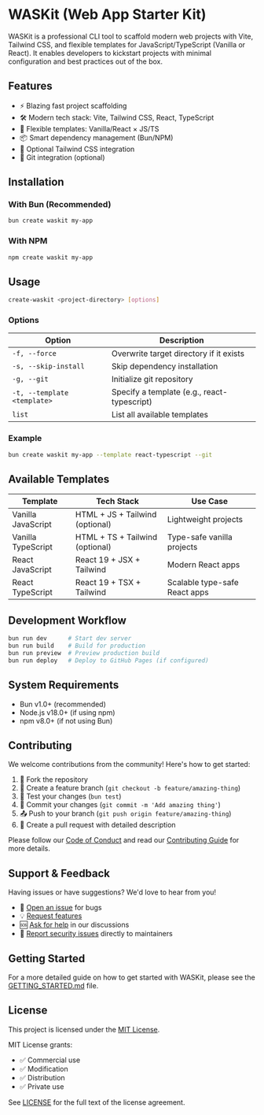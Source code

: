 # WASKit (Web App Starter Kit)

WASKit is a professional CLI tool to scaffold modern web projects with Vite, Tailwind CSS, and flexible templates for JavaScript/TypeScript (Vanilla or React). It enables developers to kickstart projects with minimal configuration and best practices out of the box.

## Features

- ⚡ Blazing fast project scaffolding
- 🛠️ Modern tech stack: Vite, Tailwind CSS, React, TypeScript
- 🧩 Flexible templates: Vanilla/React × JS/TS
- 📦 Smart dependency management (Bun/NPM)
- 🎨 Optional Tailwind CSS integration
- 🐙 Git integration (optional)

## Installation

### With Bun (Recommended)
```bash
bun create waskit my-app
```

### With NPM
```bash
npm create waskit my-app
```

## Usage

```bash
create-waskit <project-directory> [options]
```

### Options

| Option                      | Description                                 |
|-----------------------------|---------------------------------------------|
| `-f, --force`               | Overwrite target directory if it exists      |
| `-s, --skip-install`        | Skip dependency installation                |
| `-g, --git`                 | Initialize git repository                   |
| `-t, --template <template>` | Specify a template (e.g., react-typescript) |
| `list`                      | List all available templates                |

### Example

```bash
bun create waskit my-app --template react-typescript --git
```

## Available Templates

| Template            | Tech Stack                        | Use Case                      |
|---------------------|-----------------------------------|-------------------------------|
| Vanilla JavaScript  | HTML + JS + Tailwind (optional)   | Lightweight projects          |
| Vanilla TypeScript  | HTML + TS + Tailwind (optional)   | Type-safe vanilla projects    |
| React JavaScript    | React 19 + JSX + Tailwind         | Modern React apps             |
| React TypeScript    | React 19 + TSX + Tailwind         | Scalable type-safe React apps |

## Development Workflow

```bash
bun run dev      # Start dev server
bun run build    # Build for production
bun run preview  # Preview production build
bun run deploy   # Deploy to GitHub Pages (if configured)
```

## System Requirements

- Bun v1.0+ (recommended)
- Node.js v18.0+ (if using npm)
- npm v8.0+ (if not using Bun)

## Contributing

We welcome contributions from the community! Here's how to get started:

1. 🍴 Fork the repository
2. 🌿 Create a feature branch (`git checkout -b feature/amazing-thing`)
3. 🧪 Test your changes (`bun test`)
4. 📝 Commit your changes (`git commit -m 'Add amazing thing'`)
5. 📤 Push to your branch (`git push origin feature/amazing-thing`)
6. 📣 Create a pull request with detailed description

Please follow our [Code of Conduct](CODE_OF_CONDUCT.md) and read our [Contributing Guide](CONTRIBUTING.md) for more details.

## Support & Feedback

Having issues or have suggestions? We'd love to hear from you!

- 🐛 [Open an issue](https://github.com/pankaj72885/create-waskit/issues) for bugs
- 💡 [Request features](https://github.com/pankaj72885/create-waskit/discussions) 
- 🆘 [Ask for help](https://github.com/pankaj72885/create-waskit/discussions) in our discussions
- 📣 [Report security issues](SECURITY.md) directly to maintainers

## Getting Started

For a more detailed guide on how to get started with WASKit, please see the [GETTING_STARTED.md](GETTING_STARTED.md) file.

## License

This project is licensed under the [MIT License](LICENSE). 

MIT License grants:
- ✅ Commercial use
- ✅ Modification
- ✅ Distribution
- ✅ Private use

See [LICENSE](LICENSE) for the full text of the license agreement.

